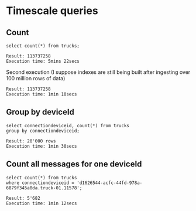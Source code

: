 # Timescale queries

## Count

```
select count(*) from trucks;
```

```
Result: 113737258
Execution time: 5mins 22secs
```

Second execution (I suppose indexes are still being built after ingesting over 100 million rows of data)
```
Result: 113737258
Execution time: 1min 10secs
```

## Group by deviceId
```
select connectiondeviceid, count(*) from trucks                                                              group by connectiondeviceid;
```

```
Result: 20'000 rows
Execution time: 1min 30secs
```

## Count all messages for one deviceId
```
select count(*) from trucks                                                                                  where connectiondeviceid = 'd1626544-acfc-44fd-978a-6879f345a0da.truck-01.11578';
```

```
Result: 5'682
Execution time: 1min 12secs
```